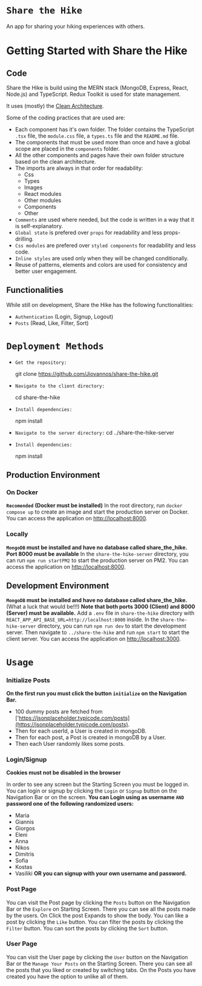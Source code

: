 # `Share the Hike`

An app for sharing your hiking experiences with others.

# Getting Started with Share the Hike

## Code

Share the Hike is build using the MERN stack (MongoDB, Express, React, Node.js) and TypeScript. Redux Toolkit is used for state management.

It uses (mostly) the [Clean Architecture](https://www.techtarget.com/whatis/definition/clean-architecture).

Some of the coding practices that are used are:

- Each component has it's own folder. The folder contains the TypeScript `.tsx` file, the `module.css` file, a `types.ts` file and the `README.md` file.
- The components that must be used more than once and have a global scope are placed in the `components` folder.
- All the other components and pages have their own folder structure based on the clean architecture.
- The imports are always in that order for readability:
  - Css
  - Types
  - Images
  - React modules
  - Other modules
  - Components
  - Other
- `Comments` are used where needed, but the code is written in a way that it is self-explanatory.
- `Global state` is prefered over `props` for readability and less props-drilling.
- `Css modules` are prefered over `styled components` for readability and less code.
- `Inline styles` are used only when they will be changed conditionally.
- Reuse of patterns, elements and colors are used for consistency and better user engagement.

## Functionalities

While still on development, Share the Hike has the following functionalities:

- `Authentication` (Login, Signup, Logout)
- `Posts` (Read, Like, Filter, Sort)

# `Deployment Methods`

- `Get the repository:`

  git clone https://github.com/Jiovannos/share-the-hike.git

- `Navigate to the client directory:`

  cd share-the-hike

- `Install dependencies:`

  npm install

- `Navigate to the server directory:`
  cd ../share-the-hike-server

- `Install dependencies:`

  npm install

## Production Environment

### On Docker

**`Recomended`**
**(Docker must be installed)**
In the root directory, run `docker compose up` to create an image and start the production server on Docker. You can access the application on [http://localhost:8000](http://localhost:8000).

### Locally

**`MongoDB` must be installed and have no database called share_the_hike. Port 8000 must be available**
In the `share-the-hike-server` directory, you can run `npm run startPM2` to start the production server on PM2. You can access the application on [http://localhost:8000](http://localhost:8000).

## Development Environment

**`MongoDB` must be installed and have no database called share_the_hike.** (What a luck that would be!!!)
**Note that both ports 3000 (Client) and 8000 (Server) must be available.**
Add a `.env` file in `share-the-hike` directory with `REACT_APP_API_BASE_URL=http://localhost:8000` inside.
In the `share-the-hike-server` directory, you can run `npm run dev` to start the development server. Then navigate to `../share-the-hike` and run `npm start` to start the client server. You can access the application on [http://localhost:3000](http://localhost:3000).

# `Usage`

### Initialize Posts

**On the first run you must click the button `initialize` on the Navigation Bar.**

- 100 dummy posts are fetched from ['https://jsonplaceholder.typicode.com/posts](https://jsonplaceholder.typicode.com/posts).
- Then for each userId, a User is created in mongoDB.
- Then for each post, a Post is created in mongoDB by a User.
- Then each User randomly likes some posts.

### Login/Signup

**Cookies must not be disabled in the browser**

In order to see any screen but the Starting Screen you must be logged in.
You can login or signup by clicking the `Login` or `Signup` button on the Navigation Bar or on the screen.
**You can Login using as username `AND` password one of the following randomized users:**

- Maria
- Giannis
- Giorgos
- Eleni
- Anna
- Nikos
- Dimitris
- Sofia
- Kostas
- Vasiliki
  **OR you can signup with your own username and password.**

### Post Page

You can visit the Post page by clicking the `Posts` button on the Navigation Bar or the `Explore` on Starting Screen.
There you can see all the posts made by the users. On Click the post Expands to show the body.
You can like a post by clicking the `Like` button.
You can filter the posts by clicking the `Filter` button.
You can sort the posts by clicking the `Sort` button.

### User Page

You can visit the User page by clicking the `User` button on the Navigation Bar or the `Manage Your Posts` on the Starting Screen.
There you can see all the posts that you liked or created by switching tabs.
On the Posts you have created you have the option to unlike all of them.
